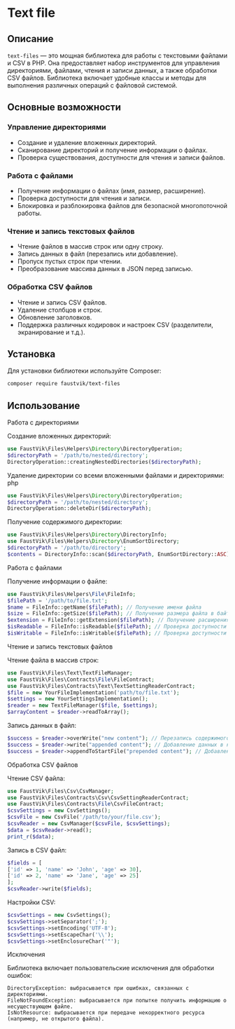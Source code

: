 # Text file

## Описание

`text-files` — это мощная библиотека для работы с текстовыми файлами и CSV в PHP. Она предоставляет набор инструментов для управления директориями, файлами, чтения и записи данных, а также обработки CSV файлов. Библиотека включает удобные классы и методы для выполнения различных операций с файловой системой.

## Основные возможности

### Управление директориями
- Создание и удаление вложенных директорий.
- Сканирование директорий и получение информации о файлах.
- Проверка существования, доступности для чтения и записи файлов.

### Работа с файлами
- Получение информации о файлах (имя, размер, расширение).
- Проверка доступности для чтения и записи.
- Блокировка и разблокировка файлов для безопасной многопоточной работы.

### Чтение и запись текстовых файлов
- Чтение файлов в массив строк или одну строку.
- Запись данных в файл (перезапись или добавление).
- Пропуск пустых строк при чтении.
- Преобразование массива данных в JSON перед записью.

### Обработка CSV файлов
- Чтение и запись CSV файлов.
- Удаление столбцов и строк.
- Обновление заголовков.
- Поддержка различных кодировок и настроек CSV (разделители, экранирование и т.д.).

## Установка

Для установки библиотеки используйте Composer:

```bash
composer require faustvik/text-files
```

## Использование

Работа с директориями

Создание вложенных директорий:

```php
use FaustVik\Files\Helpers\Directory\DirectoryOperation;
$directoryPath = '/path/to/nested/directory';
DirectoryOperation::creatingNestedDirectories($directoryPath);
```

Удаление директории со всеми вложенными файлами и директориями:  
php
```php
use FaustVik\Files\Helpers\Directory\DirectoryOperation;
$directoryPath = '/path/to/nested/directory';
DirectoryOperation::deleteDir($directoryPath);
```

Получение содержимого директории:  
```php
use FaustVik\Files\Helpers\Directory\DirectoryInfo;
use FaustVik\Files\Helpers\Directory\EnumSortDirectory;
$directoryPath = '/path/to/directory';
$contents = DirectoryInfo::scan($directoryPath, EnumSortDirectory::ASC); // Сортировка по возрастанию
```

Работа с файлами

Получение информации о файле:  
```php
use FaustVik\Files\Helpers\File\FileInfo;
$filePath = '/path/to/file.txt';
$name = FileInfo::getName($filePath); // Получение имени файла
$size = FileInfo::getSize($filePath); // Получение размера файла в байтах
$extension = FileInfo::getExtension($filePath); // Получение расширения файла
$isReadable = FileInfo::isReadable($filePath); // Проверка доступности для чтения
$isWritable = FileInfo::isWritable($filePath); // Проверка доступности для записи
```

Чтение и запись текстовых файлов

Чтение файла в массив строк:

```php
use FaustVik\Files\Text\TextFileManager;
use FaustVik\Files\Contracts\File\FileContract;
use FaustVik\Files\Contracts\Text\TextSettingReaderContract;
$file = new YourFileImplementation('path/to/file.txt');
$settings = new YourSettingsImplementation();
$reader = new TextFileManager($file, $settings);
$arrayContent = $reader->readToArray();
```

Запись данных в файл:  
```php
$success = $reader->overWrite("new content"); // Перезапись содержимого файла
$success = $reader->write("appended content"); // Добавление данных в конец файла
$success = $reader->appendToStartFile("prepended content"); // Добавление данных в начало файла
```

Обработка CSV файлов

Чтение CSV файла:

```php
use FaustVik\Files\Csv\CsvManager;
use FaustVik\Files\Contracts\Csv\CsvSettingReaderContract;
use FaustVik\Files\Contracts\File\CsvFileContract;
$csvSettings = new CsvSettings();
$csvFile = new CsvFile('/path/to/your/file.csv');
$csvReader = new CsvManager($csvFile, $csvSettings);
$data = $csvReader->read();
print_r($data);
```

Запись в CSV файл:  
```php
$fields = [
['id' => 1, 'name' => 'John', 'age' => 30],
['id' => 2, 'name' => 'Jane', 'age' => 25]
];
$csvReader->write($fields);
```

Настройки CSV:  
```php
$csvSettings = new CsvSettings();
$csvSettings->setSeparator(';');
$csvSettings->setEncoding('UTF-8');
$csvSettings->setEscapeChar('\\');
$csvSettings->setEnclosureChar('"');
```

Исключения

Библиотека включает пользовательские исключения для обработки ошибок:

    DirectoryException: выбрасывается при ошибках, связанных с директориями.
    FileNotFoundException: выбрасывается при попытке получить информацию о несуществующем файле.
    IsNotResource: выбрасывается при передаче некорректного ресурса (например, не открытого файла).
     

